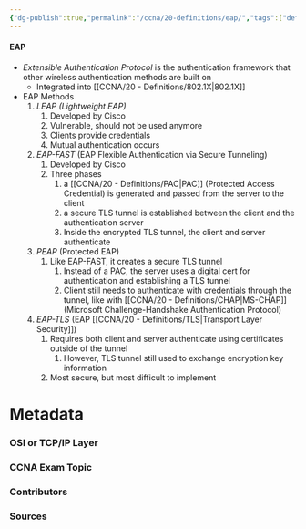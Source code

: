 ```yaml
---
{"dg-publish":true,"permalink":"/ccna/20-definitions/eap/","tags":["defs_ccna"]}
---
```


#### EAP
- *Extensible Authentication Protocol* is the authentication framework that other wireless authentication methods are built on
	- Integrated into [[CCNA/20 - Definitions/802.1X\|802.1X]]
- EAP Methods
	1. *LEAP (Lightweight EAP)*
		1. Developed by Cisco
		2. Vulnerable, should not be used anymore
		3. Clients provide credentials
		4. Mutual authentication occurs
	2. *EAP-FAST* (EAP Flexible Authentication via Secure Tunneling)
		1. Developed by Cisco
		2. Three phases
			1. a [[CCNA/20 - Definitions/PAC\|PAC]] (Protected Access Credential) is generated and passed from the server to the client
			2. a secure TLS tunnel is established between the client and the authentication server
			3. Inside the encrypted TLS tunnel, the client and server authenticate
	3. *PEAP* (Protected EAP)
		1. Like EAP-FAST, it creates a secure TLS tunnel
			1. Instead of a PAC, the server uses a digital cert for authentication and establishing a TLS tunnel
			2. Client still needs to authenticate with credentials through the tunnel, like with [[CCNA/20 - Definitions/CHAP\|MS-CHAP]] (Microsoft Challenge-Handshake Authentication Protocol)
	4. *EAP-TLS* (EAP [[CCNA/20 - Definitions/TLS\|Transport Layer Security]])
		1. Requires both client and server authenticate using certificates outside of the tunnel
			1. However, TLS tunnel still used to exchange encryption key information
		2. Most secure, but most difficult to implement


# Metadata
### OSI or TCP/IP Layer

### CCNA Exam Topic

### Contributors

### Sources

